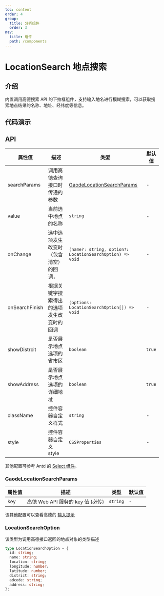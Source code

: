 ```yaml
---
toc: content
order: 4
group:
  title: 分析组件
  order: 3
nav:
  title: 组件
  path: /components
---
```


# LocationSearch 地点搜索

## 介绍

内置调用高德搜索 API 的下拉框组件，支持输入地名进行模糊搜索，可以获取搜索地点结果的名称、地址、经纬度等信息。

## 代码演示

<code src="./demos/default.tsx" defaultShowCode compact></code>

## API

| 属性值 | 描述 | 类型 | 默认值 |
| --- | --- | --- | --- |
| searchParams | 调用高德查询接口时传递的参数 | [GaodeLocationSearchParams](#GaodeLocationSearchParams) | - |
| value | 当前选中地点的名称 | `string` | - |
| onChange | 选中选项发生改变时（包含清空）的回调， | `(name?: string, option?: LocationSearchOption) => void` | - |
| onSearchFinish | 根据关键字搜索得出的选项发生改变时的回调 | `(options: LocationSearchOption[]) => void` | - |
| showDistrcit | 是否展示地点选项的省市区 | `boolean` | `true` |
| showAddress | 是否展示地点选项的详细地址 | `boolean` | `true` |
| className | 控件容器自定义样式 | `string` | - |
| style | 控件容器自定义 style | `CSSProperties` | - |

其他配置可参考 Antd 的 [Select 组件](https://ant.design/components/select-cn/#API)。

### GaodeLocationSearchParams

| 属性值 | 描述                              | 类型     | 默认值 |
| ------ | --------------------------------- | -------- | ------ |
| key    | 高德 Web API 服务的 key 值 (必传) | `string` | -      |

该其他配置可以查看高德的 [输入提示](https://lbs.amap.com/api/webservice/guide/api/inputtips)

### LocationSearchOption

该类型为调用高德接口返回的地点对象的类型描述

```ts
type LocationSearchOption = {
  id: string;
  name: string;
  location: string;
  longitude: number;
  latitude: number;
  district: string;
  adcode: string;
  address: string;
};
```
